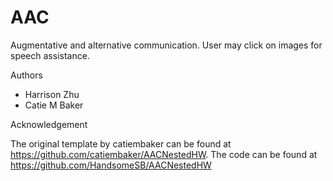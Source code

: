 # AAC

Augmentative and alternative communication. User may click on images for speech assistance. 

Authors
 * Harrison Zhu
 * Catie M Baker

Acknowledgement

The original template by catiembaker can be found at <https://github.com/catiembaker/AACNestedHW>. The code can be found at <https://github.com/HandsomeSB/AACNestedHW>
